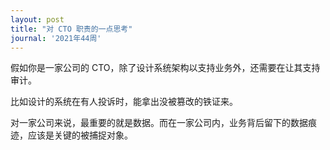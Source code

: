 ```yaml
---
layout: post
title: "对 CTO 职责的一点思考"
journal: '2021年44周'
---
```


假如你是一家公司的 CTO，除了设计系统架构以支持业务外，还需要在让其支持审计。

比如设计的系统在有人投诉时，能拿出没被篡改的铁证来。

对一家公司来说，最重要的就是数据。而在一家公司内，业务背后留下的数据痕迹，应该是关键的被捕捉对象。
